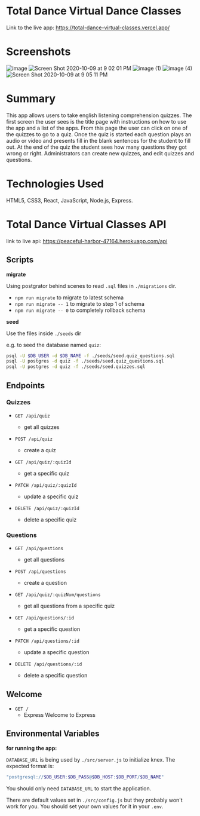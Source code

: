 # Total Dance Virtual Dance Classes

Link to the live app: https://total-dance-virtual-classes.vercel.app/
# Screenshots

![image](https://user-images.githubusercontent.com/7147957/95642207-0833dc80-0a75-11eb-8429-7e1eddcc6484.png)
![Screen Shot 2020-10-09 at 9 02 01 PM](https://user-images.githubusercontent.com/7147957/95642222-1bdf4300-0a75-11eb-90e1-bb292ef664dc.png)
![image (1)](https://user-images.githubusercontent.com/7147957/95642216-11bd4480-0a75-11eb-8c98-5c0243495bb8.png)
![image (4)](https://user-images.githubusercontent.com/7147957/95642203-fbaf8400-0a74-11eb-8cac-a3bc97ba48cb.png)
![Screen Shot 2020-10-09 at 9 05 11 PM](https://user-images.githubusercontent.com/7147957/95642219-17b32580-0a75-11eb-86dd-264920162b42.png)


# Summary

This app allows users to take english listening comprehension quizzes. The first screen the user sees is the title page with instructions on how to use the app and a list of the apps. From this page the user can click on one of the quizzes to go to a quiz. Once the quiz is started each question plays an audio or video and presents fill in the blank sentences for the student to fill out. At the end of the quiz the student sees how many questions they got wrong or right. Administrators can create new quizzes, and edit quizzes and questions.

# Technologies Used
HTML5, CSS3, React, JavaScript, Node.js, Express.


# Total Dance Virtual Classes API

link to live api: https://peaceful-harbor-47164.herokuapp.com/api

## Scripts

**migrate**

Using postgrator behind scenes to read `.sql` files in `./migrations` dir.

- `npm run migrate` to migrate to latest schema
- `npm run migrate -- 1` to migrate to step 1 of schema
- `npm run migrate -- 0` to completely rollback schema

**seed**

Use the files inside `./seeds` dir

e.g. to seed the database named `quiz`:

```bash
psql -U $DB_USER -d $DB_NAME -f ./seeds/seed.quiz_questions.sql
psql -U postgres -d quiz -f ./seeds/seed.quiz_questions.sql
psql -U postgres -d quiz -f ./seeds/seed.quizzes.sql
```


## Endpoints

### Quizzes

- `GET /api/quiz`
  - get all quizzes
- `POST /api/quiz`
  - create a quiz

- `GET /api/quiz/:quizId`
  - get a specific quiz
- `PATCH /api/quiz/:quizId`
  - update a specific quiz
- `DELETE /api/quiz/:quizId`
  - delete a specific quiz

### Questions


- `GET /api/questions`
  - get all questions
- `POST /api/questions`
  - create a question
  
- `GET /api/quiz/:quizNum/questions`
  - get all questions from a specific quiz

- `GET /api/questions/:id`
  - get a specific question
- `PATCH /api/questions/:id`
  - update a specific question
- `DELETE /api/questions/:id`
  - delete a specific question



## Welcome

- `GET /`
  - Express Welcome to Express

## Environmental Variables

**for running the app:**

`DATABASE_URL` is being used by `./src/server.js` to initialize knex.
The expected format is:

```bash
"postgresql://$DB_USER:$DB_PASS@$DB_HOST:$DB_PORT/$DB_NAME"
```


You should only need `DATABASE_URL` to start the application.

There are default values set in `./src/config.js` but they probably won't work for you. You should set your own values for it in your `.env`.

